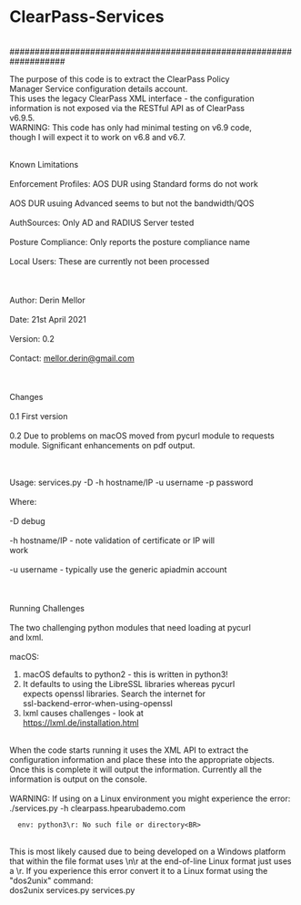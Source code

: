 # ClearPass-Services
<BR>
###################################################################
                                                                  
The purpose of this code is to extract the ClearPass Policy        
Manager Service configuration details account.                    
This uses the legacy ClearPass XML interface - the configuration  
information is not exposed via the RESTful API as of ClearPass    
v6.9.5.                                                           <BR>
WARNING: This code has only had minimal testing on v6.9 code,     
though I will expect it to work on v6.8 and v6.7.                 <BR><BR>
                                                                  
Known Limitations<BR>                                                
Enforcement Profiles: AOS DUR using Standard forms do not work<BR>  
AOS DUR usuing Advanced seems to but not the bandwidth/QOS<BR>      
AuthSources: Only AD and RADIUS Server tested<BR>                   
Posture Compliance: Only reports the posture compliance name<BR>     
Local Users: These are currently not been processed<BR>              
<BR>                                                                 
Author: Derin Mellor<BR>                                            
Date: 21st April 2021<BR>                                             
Version: 0.2<BR>                                                    
Contact: mellor.derin@gmail.com<BR>                          
<BR>                                                                  
Changes<BR>                                                           
0.1 First version<BR>                                                 
0.2 Due to problems on macOS moved from pycurl module to requests 
     module. Significant enhancements on pdf output.<BR>              
<BR>
  
Usage: services.py -D -h hostname/IP -u username -p password<BR>    
Where:<BR>                                                          
  -D  debug<BR>                                                       
  -h  hostname/IP - note validation of certificate or IP will    
      work<BR>                                                       
  -u  username - typically use the generic apiadmin account<BR>       
<BR>                                                                  
Running Challenges<BR>                                               
The two challenging python modules that need loading at pycurl    
and lxml.<BR>                                                         
macOS:<BR>                                                       
  1) macOS defaults to python2 - this is written in python3!<BR>    
  2) It defaults to using the LibreSSL libraries whereas pycurl   
      expects openssl libraries. Search the internet for          
      ssl-backend-error-when-using-openssl<BR>                      
  3) lxml causes challenges - look at                             
      https://lxml.de/installation.html<BR>                          
<BR>                                                                 
When the code starts running it uses the XML API to extract the   
configuration information and place these into the appropriate    
objects. Once this is complete it will output the information.    
Currently all the information is output on the console.<BR>          
<BR>                                                                  
WARNING: If using on a Linux environment you might experience the 
error:<BR>                                                             
      ./services.py -h clearpass.hpearubademo.com<BR>
  
      env: python3\r: No such file or directory<BR>
<BR>  
This is most likely caused due to being developed on a Windows   
platform that within the file format uses \n\r at the end-of-line
Linux format just uses a \r. If you experience this error convert
it to a Linux format using the "dos2unix" command:<BR>              
      dos2unix services.py services.py                           
                                                                  
